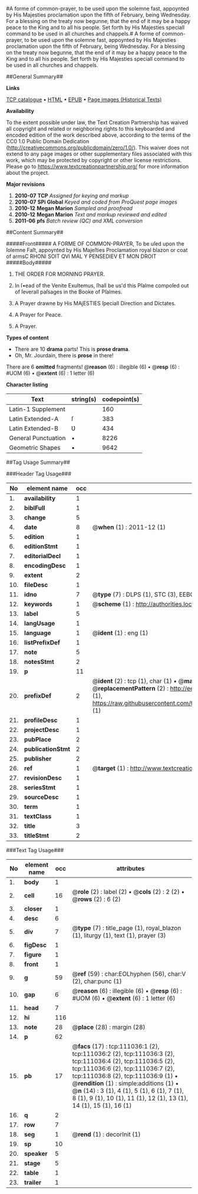 #A forme of common-prayer, to be used upon the solemne fast, appoynted by His Majesties proclamation upon the fifth of February, being Wednesday. For a blessing on the treaty now begunne, that the end of it may be a happy peace to the King and to all his people. Set forth by His Majesties speciall command to be used in all churches and chappels.#
A forme of common-prayer, to be used upon the solemne fast, appoynted by His Majesties proclamation upon the fifth of February, being Wednesday. For a blessing on the treaty now begunne, that the end of it may be a happy peace to the King and to all his people. Set forth by His Majesties speciall command to be used in all churches and chappels.

##General Summary##

**Links**

[TCP catalogue](http://www.ota.ox.ac.uk/tcp/)  • 
[HTML](http://tei.it.ox.ac.uk/tcp/Texts-HTML/free/A79/A79663.html)  • 
[EPUB](http://tei.it.ox.ac.uk/tcp/Texts-EPUB/free/A79/A79663.epub) • 
[Page images (Historical Texts)](https://historicaltexts.jisc.ac.uk/eebo-99858975e)

**Availability**

To the extent possible under law, the Text Creation Partnership has waived all copyright and related or neighboring rights to this keyboarded and encoded edition of the work described above, according to the terms of the CC0 1.0 Public Domain Dedication (http://creativecommons.org/publicdomain/zero/1.0/). This waiver does not extend to any page images or other supplementary files associated with this work, which may be protected by copyright or other license restrictions. Please go to https://www.textcreationpartnership.org/ for more information about the project.

**Major revisions**

1. __2010-07__ __TCP__ *Assigned for keying and markup*
1. __2010-07__ __SPi Global__ *Keyed and coded from ProQuest page images*
1. __2010-12__ __Megan Marion__ *Sampled and proofread*
1. __2010-12__ __Megan Marion__ *Text and markup reviewed and edited*
1. __2011-06__ __pfs__ *Batch review (QC) and XML conversion*

##Content Summary##

#####Front#####
A FORME OF COMMON-PRAYER, To be uſed upon the ſolemne Faſt, appoynted by His Majeſties Proclamation royal blazon or coat of armsC RHONI SOIT QVI MAL Y PENSEDIEV ET MON DROIT
#####Body#####

1. THE ORDER FOR MORNING PRAYER.

1. In ſ•ead of the Venite Exultemus, ſhall be us'd this Pſalme compoſed out of ſeverall paſsages in the Booke of Pſalmes.

1. A Prayer drawne by His MAjESTIES ſpeciall Direction and Dictates.

1. A Prayer for Peace.

1. A Prayer.

**Types of content**

  * There are 10 **drama** parts! This is **prose drama**.
  * Oh, Mr. Jourdain, there is **prose** in there!

There are 6 **omitted** fragments! 
 @__reason__ (6) : illegible (6)  •  @__resp__ (6) : #UOM (6)  •  @__extent__ (6) : 1 letter (6)

**Character listing**


|Text|string(s)|codepoint(s)|
|---|---|---|
|Latin-1 Supplement| |160|
|Latin Extended-A|ſ|383|
|Latin Extended-B|Ʋ|434|
|General Punctuation|•|8226|
|Geometric Shapes|▪|9642|

##Tag Usage Summary##

###Header Tag Usage###

|No|element name|occ|attributes|
|---|---|---|---|
|1.|__availability__|1||
|2.|__biblFull__|1||
|3.|__change__|5||
|4.|__date__|8| @__when__ (1) : 2011-12 (1)|
|5.|__edition__|1||
|6.|__editionStmt__|1||
|7.|__editorialDecl__|1||
|8.|__encodingDesc__|1||
|9.|__extent__|2||
|10.|__fileDesc__|1||
|11.|__idno__|7| @__type__ (7) : DLPS (1), STC (3), EEBO-CITATION (1), PROQUEST (1), VID (1)|
|12.|__keywords__|1| @__scheme__ (1) : http://authorities.loc.gov/ (1)|
|13.|__label__|5||
|14.|__langUsage__|1||
|15.|__language__|1| @__ident__ (1) : eng (1)|
|16.|__listPrefixDef__|1||
|17.|__note__|5||
|18.|__notesStmt__|2||
|19.|__p__|11||
|20.|__prefixDef__|2| @__ident__ (2) : tcp (1), char (1)  •  @__matchPattern__ (2) : ([0-9\-]+):([0-9IVX]+) (1), (.+) (1)  •  @__replacementPattern__ (2) : http://eebo.chadwyck.com/downloadtiff?vid=$1&page=$2 (1), https://raw.githubusercontent.com/textcreationpartnership/Texts/master/tcpchars.xml#$1 (1)|
|21.|__profileDesc__|1||
|22.|__projectDesc__|1||
|23.|__pubPlace__|2||
|24.|__publicationStmt__|2||
|25.|__publisher__|2||
|26.|__ref__|1| @__target__ (1) : http://www.textcreationpartnership.org/docs/. (1)|
|27.|__revisionDesc__|1||
|28.|__seriesStmt__|1||
|29.|__sourceDesc__|1||
|30.|__term__|1||
|31.|__textClass__|1||
|32.|__title__|3||
|33.|__titleStmt__|2||


###Text Tag Usage###

|No|element name|occ|attributes|
|---|---|---|---|
|1.|__body__|1||
|2.|__cell__|16| @__role__ (2) : label (2)  •  @__cols__ (2) : 2 (2)  •  @__rows__ (2) : 6 (2)|
|3.|__closer__|1||
|4.|__desc__|6||
|5.|__div__|7| @__type__ (7) : title_page (1), royal_blazon (1), liturgy (1), text (1), prayer (3)|
|6.|__figDesc__|1||
|7.|__figure__|1||
|8.|__front__|1||
|9.|__g__|59| @__ref__ (59) : char:EOLhyphen (56), char:V (2), char:punc (1)|
|10.|__gap__|6| @__reason__ (6) : illegible (6)  •  @__resp__ (6) : #UOM (6)  •  @__extent__ (6) : 1 letter (6)|
|11.|__head__|7||
|12.|__hi__|116||
|13.|__note__|28| @__place__ (28) : margin (28)|
|14.|__p__|62||
|15.|__pb__|17| @__facs__ (17) : tcp:111036:1 (2), tcp:111036:2 (2), tcp:111036:3 (2), tcp:111036:4 (2), tcp:111036:5 (2), tcp:111036:6 (2), tcp:111036:7 (2), tcp:111036:8 (2), tcp:111036:9 (1)  •  @__rendition__ (1) : simple:additions (1)  •  @__n__ (14) : 3 (1), 4 (1), 5 (1), 6 (1), 7 (1), 8 (1), 9 (1), 10 (1), 11 (1), 12 (1), 13 (1), 14 (1), 15 (1), 16 (1)|
|16.|__q__|2||
|17.|__row__|7||
|18.|__seg__|1| @__rend__ (1) : decorInit (1)|
|19.|__sp__|10||
|20.|__speaker__|5||
|21.|__stage__|5||
|22.|__table__|1||
|23.|__trailer__|1||
